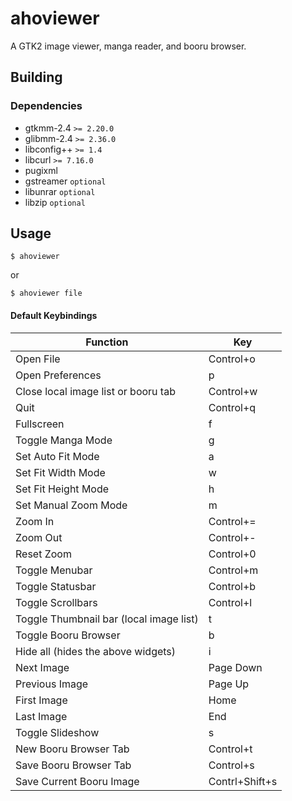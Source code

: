 # ahoviewer

A GTK2 image viewer, manga reader, and booru browser.

## Building
### Dependencies
* gtkmm-2.4 `>= 2.20.0`
* glibmm-2.4 `>= 2.36.0`
* libconfig++ `>= 1.4`
* libcurl `>= 7.16.0`
* pugixml
* gstreamer `optional`
* libunrar `optional`
* libzip `optional`

## Usage

    $ ahoviewer

or

    $ ahoviewer file

#### Default Keybindings
| Function                                  | Key             |
| ----------------------------------------- | --------------- |
| Open File                                 | Control+o       |
| Open Preferences                          | p               |
| Close local image list or booru tab       | Control+w       |
| Quit                                      | Control+q       |
| Fullscreen                                | f               |
| Toggle Manga Mode                         | g               |
| Set Auto Fit Mode                         | a               |
| Set Fit Width Mode                        | w               |
| Set Fit Height Mode                       | h               |
| Set Manual Zoom Mode                      | m               |
| Zoom In                                   | Control+=       |
| Zoom Out                                  | Control+-       |
| Reset Zoom                                | Control+0       |
| Toggle Menubar                            | Control+m       |
| Toggle Statusbar                          | Control+b       |
| Toggle Scrollbars                         | Control+l       |
| Toggle Thumbnail bar (local image list)   | t               |
| Toggle Booru Browser                      | b               |
| Hide all (hides the above widgets)        | i               |
| Next Image                                | Page Down       |
| Previous Image                            | Page Up         |
| First Image                               | Home            |
| Last Image                                | End             |
| Toggle Slideshow                          | s               |
| New Booru Browser Tab                     | Control+t       |
| Save Booru Browser Tab                    | Control+s       |
| Save Current Booru Image                  | Contrl+Shift+s  |
